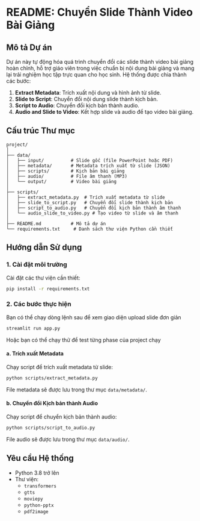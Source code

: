 # README: Chuyển Slide Thành Video Bài Giảng

## Mô tả Dự án

Dự án này tự động hóa quá trình chuyển đổi các slide thành video bài giảng hoàn chỉnh, hỗ trợ giáo viên trong việc chuẩn bị nội dung bài giảng và mang lại trải nghiệm học tập trực quan cho học sinh. Hệ thống được chia thành các bước:

1. **Extract Metadata**: Trích xuất nội dung và hình ảnh từ slide.
2. **Slide to Script**: Chuyển đổi nội dung slide thành kịch bản.
3. **Script to Audio**: Chuyển đổi kịch bản thành audio.
4. **Audio and Slide to Video**: Kết hợp slide và audio để tạo video bài giảng.

## Cấu trúc Thư mục

```
project/
│
├── data/
│   ├── input/          # Slide gốc (file PowerPoint hoặc PDF)
│   ├── metadata/       # Metadata trích xuất từ slide (JSON)
│   ├── scripts/        # Kịch bản bài giảng
│   ├── audio/          # File âm thanh (MP3)
│   └── output/         # Video bài giảng
│
├── scripts/
│   ├── extract_metadata.py  # Trích xuất metadata từ slide
│   ├── slide_to_script.py   # Chuyển đổi slide thành kịch bản
│   ├── script_to_audio.py   # Chuyển đổi kịch bản thành âm thanh
│   └── audio_slide_to_video.py # Tạo video từ slide và âm thanh
│
├── README.md           # Mô tả dự án
└── requirements.txt     # Danh sách thư viện Python cần thiết
```

## Hướng dẫn Sử dụng

### 1. Cài đặt môi trường

Cài đặt các thư viện cần thiết:

```bash
pip install -r requirements.txt
```

### 2. Các bước thực hiện

Bạn có thể chạy dòng lệnh sau để xem giao diện upload slide đơn giản
```bash
streamlit run app.py
```

Hoặc bạn có thể chạy thử để test từng phase của project chạy
#### a. Trích xuất Metadata

Chạy script để trích xuất metadata từ slide:

```bash
python scripts/extract_metadata.py
```

File metadata sẽ được lưu trong thư mục `data/metadata/`.

#### b. Chuyển đổi Kịch bản thành Audio

Chạy script để chuyển kịch bản thành audio:

```bash
python scripts/script_to_audio.py
```

File audio sẽ được lưu trong thư mục `data/audio/`.


## Yêu cầu Hệ thống

- Python 3.8 trở lên
- Thư viện:
  - `transformers`
  - `gtts`
  - `moviepy`
  - `python-pptx`
  - `pdf2image`

